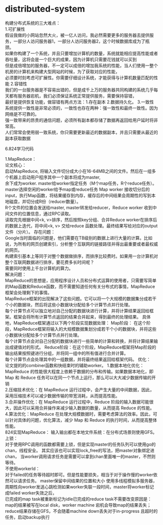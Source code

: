 # distributed-system  
构建分布式系统的三大难点：  
  1.可扩展性  
     假设我做的小网站忽然大火，被一亿人访问，我必然需要更多的服务器去提供服务，一部分人访问服务器1，一部分人访问服务器2，这个时候数据库成为了瓶颈。  
     如果你构建了一个系统，并且只要增加计算机的数量，系统就能相应提高性能或者吞吐量，这将会是一个巨大的成果，因为计算机只需要花钱就可以买到  
     但是成倍增加的服务器，不一定可以成倍的增加我系统的性能，当人们使用一整个机房的计算机来构建大型网站的时候，为了获取对应的性能，  
     必须要时刻考虑可扩展性。你需要仔细设计系统，才能获得与计算机数量匹配的性能
  2.容错性  
     我们的一台服务器是不容易出错的，但是成千上万的服务器共同构建的系统几乎每天都有服务器宕机，我们必须保证系统正常提供服务，需要保持容错，  
     最好是提供恢复功能，做容错有两点方法：1.存在副本 2.数据持久化。
  3.一致性  
     系统提供一致性是非常必须的，一致性也存在两种：强一致性和最终一致性。因为网络是不可靠的。  
     强一致带来的昂贵的通信问题，必须所有副本都存储了数据再返回给用户延时将非常高。  
     人们常常会使用弱一致系统，你只需要更新最近的数据副本，并且只需要从最近的副本获取数据  

6.824学习代码

1.MapReduce：  
  论文核心：  
     启动MapReduce, 将输入文件切分成大小在16-64MB之间的文件。然后在一组多个机器上启动用户程序其中一个副本将成为master,  
     余下成为worker. master给worker指定任务（M个map任务，R个reduce任务）。master选择空闲的worker给予map或reduce任务
     Map worker 接收切分后的input，执行Map函数，将结果缓存到内存，缓存后的中间结果会周期性的写到本地磁盘，并切分成R份（reducer数量）。  
     R个文件的位置会发送给master, master转发给reducer，Reduce worker 收到中间文件的位置信息，通过RPC读取。  
     读取完先根据中间<k, v>排序，然后按照key分组、合并Reduce worker在排序后的数据上迭代，将中间<k, v> 交给reduce 函数处理。最终结果写给对应的output文件（分片）。
  存在问题：  
    Google当时面临的问题是，他们需要在TB级别的数据上进行大量的计算。比如说，为所有的网页创建索引，分析整个互联网的链接路径并得出最重要或者最权威的网页。  
    构建索引基本上等同于对整个数据做排序，而排序比较费时。如果用一台计算机对整个互联网数据进行排序，要花费多长时间呢？  
    需要同时使用上千台计算机的算力。  
  解决问题：  
    MapReduce的思想是，应用程序设计人员和分布式运算的使用者，只需要写简单的Map函数和Reduce函数，而不需要知道任何有关分布式的事情，MapReduce框架会处理剩下的事情。  
    MapReduce框架的出现解决了这些问题。它可以将一个大规模的数据集分成若干个小的数据块，然后将这些小数据块分配给多个计算节点并行处理。  
    每个计算节点可以独立地对自己分配的数据块进行计算，并将计算结果返回给框架。框架会将所有计算节点返回的结果合并起来，得到最终的处理结果。
    具体地，MapReduce框架通过以下两个阶段实现数据处理： 
       Map阶段：  在这个阶段，MapReduce框架将输入的大规模数据集划分成若干个小的数据块，并将这些小数据块分配给多个计算节点并行处理。  
                  每个计算节点会对自己分配的数据块进行一些简单的计算和转换，并将计算结果输出成键值对的形式。
       Reduce阶段：在这个阶段，MapReduce框架将Map阶段的输出结果按照键进行分组，并将同一组中的所有值进行合并计算。  
                   每个计算节点会处理其中的一组数据，并将最终结果返回给框架代码。
   优化：  
        论文提的的combiner函数和快结束时的辅助worker。
       1.数据本地化优化：MapReduce 的性能很大程度上依赖于数据的分布和传输。如果数据本地化，即 Map 和 Reduce 任务可以在同一个节点上运行，那么可以大大减少数据传输的开销  
       2.压缩技术优化：在 MapReduce 运行过程中，会产生大量的中间数据，因此，采用压缩技术可以减少数据传输的带宽消耗，从而提高性能。  
       3.合并操作优化：在 MapReduce 运行过程中，Reduce 阶段的输入数据可能很大，因此可以采用合并操作来减少输入数据的数量，从而提高 Reduce 的性能。  
       4.算法优化：MapReduce 在处理大规模数据时，需要考虑算法的效率。因此，可以针对具体的问题，优化算法，减少 Map 和 Reduce 的执行时间，从而提高整体性能。  
    824实现MapReduce： 
        输入输出都在本地文件系统：在分布式场景则使用GFS。
       上锁：  
           对于使用RPC调用的函数都需要上锁，但是实现master的任务队列可以使用go的chan，线程安全。 其实应该也可以实现lock_free的写法，把master对象绑定进chan，
           当worker调用请求任务是需要可以拿到chan里面唯一的master，不然则等待。  
        不使用workerId：  
           对于failed的任务等待超时即可。但是性能要损失，相当于对于操作慢的worker依然可以请求任务。
         master保留中间结果的位置和大小
       使用多线程模拟多服务器，周期性向worker发送心跳检测如果worker失联一段时间，master将worker标记成failed worker失效之后，  
       已完成的map task被重新标记为idle已完成的reduce task不需要改变原因是：map的结果被写在local disk，worker machine 宕机会导致map的结果丢失；
       reduce结果存储在GFS，不会随着machine down丢失对于in-progress 且超时的任务，启动backup执行  
      
       
